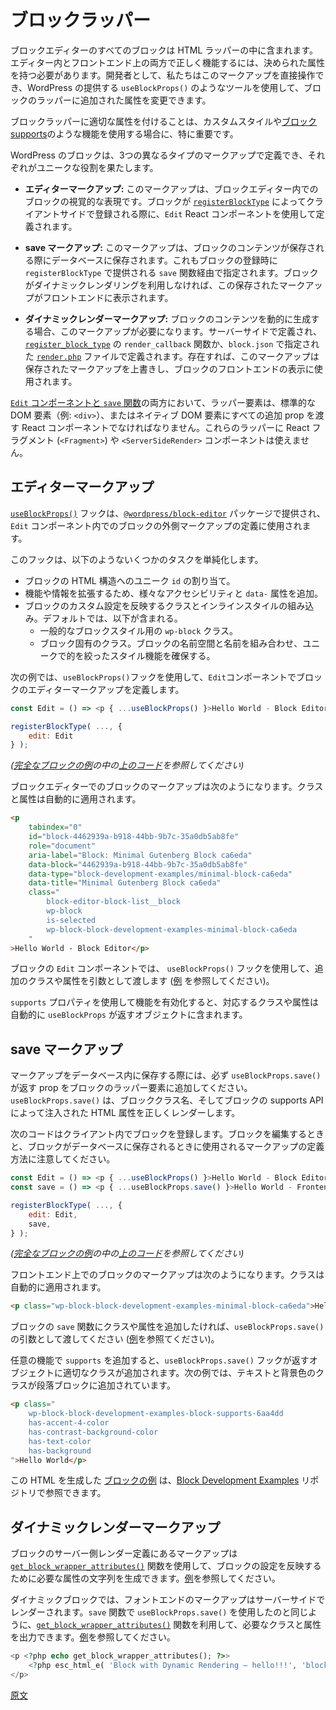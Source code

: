 <!-- 
# The block wrapper
 -->
# ブロックラッパー

<!-- 
Every block in the Block Editor is contained within an HTML wrapper, which must have specific attributes to function correctly both in the Editor and on the front end. As developers, we can directly manipulate this markup, and WordPress offers tools like `useBlockProps()` to modify the attributes added to a block's wrapper.
 -->
ブロックエディターのすべてのブロックは HTML ラッパーの中に含まれます。エディター内とフロントエンド上の両方で正しく機能するには、決められた属性を持つ必要があります。開発者として、私たちはこのマークアップを直接操作でき、WordPress の提供する `useBlockProps()` のようなツールを使用して、ブロックのラッパーに追加された属性を変更できます。

<!-- 
Ensuring proper attributes to the block wrapper is especially important when using custom styling or features like [block supports](https://developer.wordpress.org/block-editor/reference-guides/block-api/block-supports/).
 -->
ブロックラッパーに適切な属性を付けることは、カスタムスタイルや[ブロック supports](https://ja.wordpress.org/team/handbook/block-editor/reference-guides/block-api/block-supports/)のような機能を使用する場合に、特に重要です。

<!-- 
<div class="callout callout-info">
The use of <code>supports</code> generates a set of properties that need to be manually added to the wrapping element of the block so they're properly stored as part of the block data.
</div>
 -->
<!-- 
> `supports`を使用するとプロパティのセットが生成されます。ブロックデータの一部として適切に保存されるように、これらのプロパティを手動でブロックのラッパー要素に追加する必要があります。
 -->

<!-- 
A block in WordPress can be defined with three distinct types of markup, each serving a unique role:
 -->
WordPress のブロックは、3つの異なるタイプのマークアップで定義でき、それぞれがユニークな役割を果たします。


<!-- 
- The one for the **Block Editor**, defined through a `edit` React component passed to [`registerBlockType`](https://developer.wordpress.org/block-editor/reference-guides/block-api/block-registration/#registerblocktype) when registering the block in the client.
- The one used to **save the block in the DB**, defined through a `save` function passed to `registerBlockType` when registering the block in the client.
    - This markup will be returned to the front end on request if no dynamic render has been defined for the block.
- The one used to **dynamically render the markup of the block** returned to the front end on request, defined through the `render_callback` on [`register_block_type`](https://developer.wordpress.org/reference/functions/register_block_type/) or the [`render`](https://developer.wordpress.org/block-editor/reference-guides/block-api/block-metadata/#render) PHP file in `block.json`
    - If defined, this server-side generated markup will be returned to the front end, ignoring the markup stored in DB.
 -->
<!-- 
- **ブロックエディター**のため。クライアントでブロックを登録する際に [`registerBlockType`](https://ja.wordpress.org/team/handbook/block-editor/reference-guides/block-api/block-registration/#registerBlockType-%E9%96%A2%E6%95%B0) に渡される `edit` React コンポーネントを通して定義されます。
- **データベース内にブロックを保存する**ため。クライアントでブロックを登録する際に `registerBlockType` に渡される `save` 関数を通して定義されます。
    - ブロックにダイナミックレンダーが定義されていなければ、リクエストに応じてこのマークアップがフロントエンドに返されます。
- **ブロックのマークアップを動的にレンダーする**ため。リクエストに応じてクライアントに返され、[`register_block_type`](https://developer.wordpress.org/reference/functions/register_block_type/) の `render_callback` または `block.json` 内の [`render`](https://ja.wordpress.org/team/handbook/block-editor/reference-guides/block-api/block-metadata/#Render) PHP ファイルで定義されます。
    - この定義があると、サーバー側で生成されたマークアップはフロントエンドに返されます。データベースに保存されたマークアップは無視されます。
 -->

<!-- 
- **Editor Markup:** This is the visual representation of the block within the Block Editor. It's defined using an `Edit` React component when the block is registered on the client side via [`registerBlockType`](https://developer.wordpress.org/block-editor/reference-guides/block-api/block-registration/#registerblocktype).
 -->
- **エディターマークアップ:** このマークアップは、ブロックエディター内でのブロックの視覚的な表現です。ブロックが [`registerBlockType`](https://ja.wordpress.org/team/handbook/block-editor/reference-guides/block-api/block-registration/#registerBlockType-%E9%96%A2%E6%95%B0) によってクライアントサイドで登録される際に、`Edit` React コンポーネントを使用して定義されます。

<!-- 
- **Save Markup:** This markup is what gets saved to the database when the block's content is saved. It's specified through a `save` function, also provided to `registerBlockType` during block registration. If the block doesn't utilize dynamic rendering, this saved markup is what will be displayed on the front end.
 -->
- **save マークアップ:** このマークアップは、ブロックのコンテンツが保存される際にデータベースに保存されます。これもブロックの登録時に `registerBlockType` で提供される `save` 関数経由で指定されます。ブロックがダイナミックレンダリングを利用しなければ、この保存されたマークアップがフロントエンドに表示されます。

<!-- 
- **Dynamic Render Markup:** When a block's content needs to be generated dynamically, this markup comes into play. It's defined server-side, either through a `render_callback` function in [`register_block_type`](https://developer.wordpress.org/reference/functions/register_block_type/) or a [`render.php`](https://developer.wordpress.org/block-editor/reference-guides/block-api/block-metadata/#render) file specified in `block.json`. If present, this markup overrides any saved markup and is used for the block's front-end display.
 -->
- **ダイナミックレンダーマークアップ:** ブロックのコンテンツを動的に生成する場合、このマークアップが必要になります。サーバーサイドで定義され、[`register_block_type`](https://ja.wordpress.org/team/handbook/block-editor/reference-guides/block-api/block-registration/#registerBlockType-%E9%96%A2%E6%95%B0) の `render_callback` 関数か、`block.json` で指定された [`render.php`](https://ja.wordpress.org/team/handbook/block-editor/reference-guides/block-api/block-metadata/#Render) ファイルで定義されます。存在すれば、このマークアップは保存されたマークアップを上書きし、ブロックのフロントエンドの表示に使用されます。

<!-- 
For the [`edit` React component and the `save` function](https://developer.wordpress.org/block-editor/reference-guides/block-api/block-edit-save/), the block wrapper element should be a native DOM element (like `<div>`) or a React component that forwards any additional props to native DOM elements. Using a `<Fragment>` or `<ServerSideRender>` component, for instance, would be invalid.
 -->
<!-- 
[`edit` React コンポーネントと `save` 関数](https://ja.wordpress.org/team/handbook/block-editor/reference-guides/block-api/block-edit-save/)においてブロックのラッパー要素は、ネイティブのDOM要素 (例: `<div>`) か、ネイティブの DOM 要素に追加の prop を転送する React コンポーネントでなければなりません。例えば、`<Fragment>` や `<ServerSideRender>` コンポーネントは使用できません。
 -->

<!-- 
For both the [`Edit` component and the `save` function](https://developer.wordpress.org/block-editor/reference-guides/block-api/block-edit-save/), it's important to use a wrapper element that's a standard DOM element (like a `<div>`) or a React component that passes all additional props to native DOM elements. Using React Fragments (`<Fragment>`) or the `<ServerSideRender>` component won't work for these wrappers.
 -->
[`Edit` コンポーネントと `save` 関数](https://ja.wordpress.org/team/handbook/block-editor/reference-guides/block-api/block-edit-save/)の両方において、ラッパー要素は、標準的な DOM 要素（例: `<div>`）、またはネイティブ DOM 要素にすべての追加 prop を渡す React コンポーネントでなければなりません。これらのラッパーに React フラグメント (`<Fragment>`) や `<ServerSideRender>` コンポーネントは使えません。

<!-- 
## The Edit component's markup
 -->
<!-- 
## Edit コンポーネントのマークアップ
 -->

<!-- 
## Editor markup
 -->
## エディターマークアップ

<!-- 
The [`useBlockProps()`](https://developer.wordpress.org/block-editor/reference-guides/packages/packages-block-editor/#useblockprops) hook available on the [`@wordpress/block-editor`](https://developer.wordpress.org/block-editor/reference-guides/packages/packages-block-editor) allows passing the required attributes for the Block Editor to the `edit` block's outer wrapper.
 -->
<!-- 
[`useBlockProps()`](https://developer.wordpress.org/block-editor/reference-guides/packages/packages-block-editor/#useblockprops) フックは [`@wordpress/block-editor`](https://developer.wordpress.org/block-editor/reference-guides/packages/packages-block-editor) で利用可能で、ブロックエディタに必要な属性を `edit` ブロックの外側のラッパーに渡せます。
 -->

<!-- 
The [`useBlockProps()`](https://developer.wordpress.org/block-editor/reference-guides/packages/packages-block-editor/#useblockprops) hook, provided by the [`@wordpress/block-editor`](https://developer.wordpress.org/block-editor/reference-guides/packages/packages-block-editor) package, is used to define the outer markup of a block in the `Edit` component.
 -->
[`useBlockProps()`](https://developer.wordpress.org/block-editor/reference-guides/packages/packages-block-editor/#useblockprops) フックは、[`@wordpress/block-editor`](https://developer.wordpress.org/block-editor/reference-guides/packages/packages-block-editor) パッケージで提供され、`Edit` コンポーネント内でのブロックの外側マークアップの定義に使用されます。

<!-- 
Among other things, the `useBlockProps()` hook takes care of including in this wrapper:

- An `id` for the block's markup
- Some accessibility and `data-` attributes
- Classes and inline styles reflecting custom settings, which include by default:
    - The `wp-block` class
    - A class that contains the name of the block with its namespace
 -->
<!-- 
特に、`useBlockProps()`フックは、このラッパーに以下が含まれるようにします。
- ブロックのマークアップのための `id`
- いくつかのアクセシビリティと `data-` 属性
- カスタム設定を反映したクラスとインラインスタイル。デフォルトで以下を含む
    - `wp-block` クラス 
    - ブロックの名前と名前空間を含むクラス
 -->
<!-- 
This hook simplifies several tasks, including:
 -->
このフックは、以下のようないくつかのタスクを単純化します。

<!-- 
- Assigning a unique `id` to the block's HTML structure.
- Adding various accessibility and `data-` attributes for enhanced functionality and information.
- Incorporating classes and inline styles that reflect the block's custom settings. By default, this includes:
    - The `wp-block` class for general block styling.
    - A block-specific class that combines the block's namespace and name, ensuring unique and targeted styling capabilities.
 -->
- ブロックの HTML 構造へのユニーク `id` の割り当て。
- 機能や情報を拡張するため、様々なアクセシビリティと `data-` 属性を追加。
- ブロックのカスタム設定を反映するクラスとインラインスタイルの組み込み。デフォルトでは、以下が含まれる。
    - 一般的なブロックスタイル用の `wp-block` クラス。
    - ブロック固有のクラス。ブロックの名前空間と名前を組み合わせ、ユニークで的を絞ったスタイル機能を確保する。

<!-- 
For example, for the following piece of code of a block's registration in the client...
 -->
<!-- 
例えばクライアント側に、ブロックを登録する以下のようなコードがあると ...
 -->
<!-- 
In the following example, the Editor markup of the block is defined in the `Edit` component using the `useBlockProps()` hook.
 -->
次の例では、`useBlockProps()`フックを使用して、`Edit`コンポーネントでブロックのエディターマークアップを定義します。

```js
const Edit = () => <p { ...useBlockProps() }>Hello World - Block Editor</p>;

registerBlockType( ..., {
	edit: Edit
} );
```

<!-- 
_See the [full block example](https://github.com/WordPress/block-development-examples/tree/trunk/plugins/minimal-block-ca6eda) of the [code above](https://github.com/WordPress/block-development-examples/blob/trunk/plugins/minimal-block-ca6eda/src/index.js)._

 -->
_([完全なブロックの例](https://github.com/WordPress/block-development-examples/tree/trunk/plugins/minimal-block-ca6eda)の中の[上のコード](https://github.com/WordPress/block-development-examples/blob/trunk/plugins/minimal-block-ca6eda/src/index.js)を参照してください)_

<!-- 
The markup of the block in the Block Editor could look like this, where the classes and attributes are applied automatically:
 -->
ブロックエディターでのブロックのマークアップは次のようになります。クラスと属性は自動的に適用されます。

```html
<p
    tabindex="0"
    id="block-4462939a-b918-44bb-9b7c-35a0db5ab8fe"
    role="document"
    aria-label="Block: Minimal Gutenberg Block ca6eda"
    data-block="4462939a-b918-44bb-9b7c-35a0db5ab8fe"
    data-type="block-development-examples/minimal-block-ca6eda"
    data-title="Minimal Gutenberg Block ca6eda"
    class="
        block-editor-block-list__block
        wp-block
        is-selected
        wp-block-block-development-examples-minimal-block-ca6eda
    "
>Hello World - Block Editor</p>
```

<!-- 
Any additional classes and attributes for the `Edit` component of the block should be passed as an argument of `useBlockProps` (see [example](https://github.com/WordPress/block-development-examples/blob/trunk/plugins/stylesheets-79a4c3/src/edit.js)). When you add `supports` for any feature, they get added to the object returned by the `useBlockProps` hook.
 -->
<!--  
ブロックの `Edit` コンポーネントに追加するクラスや属性は、`useBlockProps` の引数として渡す必要があります ([例](https://github.com/WordPress/block-development-examples/blob/trunk/plugins/stylesheets-79a4c3/src/edit.js) を参照)。どの機能に対しても `supports` を追加すると、それらは `useBlockProps` フックが返すオブジェクトに追加されます。
 -->
<!-- 
In a block's `Edit` component, use the `useBlockProps()` hook to include additional classes and attributes by passing them as arguments. (See [example](https://github.com/WordPress/block-development-examples/blob/trunk/plugins/stylesheets-79a4c3/src/edit.js))
 -->

ブロックの `Edit` コンポーネントでは、 `useBlockProps()` フックを使用して、追加のクラスや属性を引数として渡します ([例](https://github.com/WordPress/block-development-examples/blob/trunk/plugins/stylesheets-79a4c3/src/edit.js) を参照してください)。

<!-- 
When you enable features using the `supports` property, any corresponding classes or attributes are included in the object returned by `useBlockProps` automatically.
 -->
`supports` プロパティを使用して機能を有効化すると、対応するクラスや属性は自動的に `useBlockProps` が返すオブジェクトに含まれます。

<!-- 
## The Save component's markup
 -->
<!-- 
## Save コンポーネントのマークアップ
 -->
<!-- 
## Save markup
 -->
## save マークアップ

<!-- 
When saving the markup in the database, it’s important to add the props returned by `useBlockProps.save()` to the wrapper element of your block. `useBlockProps.save()` ensures that the block class name is rendered correctly in addition to any HTML attributes injected by the block supports API.
 -->
マークアップをデータベース内に保存する際には、必ず `useBlockProps.save()` が返す prop をブロックのラッパー要素に追加してください。`useBlockProps.save()` は、ブロッククラス名、そしてブロックの supports API によって注入された HTML 属性を正しくレンダーします。

<!-- 
For example, for the following piece of code of a block's registration in the client that defines the markup desired for the DB (and returned to the front end by default)...
 -->
<!-- 
例えば、クライアントでブロックを登録する以下のコード例では、データベースで必要とされる、またデフォルトでフロントエンドに返されるマークアップを定義していて ...
 -->

<!-- 
Consider the following code that registers a block in the client. Notice how it defines the markup that should be used when editing the block and when the block is saved in the database.
 -->
次のコードはクライアント内でブロックを登録します。ブロックを編集するときと、ブロックがデータベースに保存されるときに使用されるマークアップの定義方法に注意してください。

```js
const Edit = () => <p { ...useBlockProps() }>Hello World - Block Editor</p>;
const save = () => <p { ...useBlockProps.save() }>Hello World - Frontend</p>;

registerBlockType( ..., {
	edit: Edit,
	save,
} );
```
<!-- 
_See the [full block example](https://github.com/WordPress/block-development-examples/tree/trunk/plugins/minimal-block-ca6eda) of the [code above](https://github.com/WordPress/block-development-examples/blob/trunk/plugins/minimal-block-ca6eda/src/index.js)._
 -->
_([完全なブロックの例](https://github.com/WordPress/block-development-examples/tree/trunk/plugins/minimal-block-ca6eda)の中の[上のコード](https://github.com/WordPress/block-development-examples/blob/trunk/plugins/minimal-block-ca6eda/src/index.js)を参照してください)_

<!-- 
The markup of the block on the front end could look like this, where the class is applied automatically:
 -->
フロントエンド上でのブロックのマークアップは次のようになります。クラスは自動的に適用されます。

```html
<p class="wp-block-block-development-examples-minimal-block-ca6eda">Hello World – Frontend</p>
```

<!-- 
If you want to add any additional classes or attributes to the `save` function of the block, they should be passed as an argument of `useBlockProps.save()`. (See [example](https://github.com/WordPress/block-development-examples/blob/trunk/plugins/stylesheets-79a4c3/src/save.js))
 -->
ブロックの `save` 関数にクラスや属性を追加したければ、`useBlockProps.save()` の引数として渡してください ([例](https://github.com/WordPress/block-development-examples/blob/trunk/plugins/stylesheets-79a4c3/src/save.js)を参照てください)。

<!-- 
When you add `supports` for any feature, the proper classes get added to the object returned by the `useBlockProps.save()` hook.
 -->
<!-- 
任意の機能に `supports` を追加すると、`useBlockProps.save()` フックが返すオブジェクトに適切なクラスが追加されます。
 -->
<!-- 
When you add `supports` for any feature, the proper classes get added to the object returned by the `useBlockProps.save()` hook. Text and background color classes have been added to the Paragraph block in the example below.
 -->
任意の機能で `supports` を追加すると、`useBlockProps.save()` フックが返すオブジェクトに適切なクラスが追加されます。次の例では、テキストと背景色のクラスが段落ブロックに追加されています。

```html
<p class="
    wp-block-block-development-examples-block-supports-6aa4dd
    has-accent-4-color
    has-contrast-background-color
    has-text-color
    has-background
">Hello World</p>
```
<!-- 
_(check the [example](https://github.com/WordPress/block-development-examples/tree/trunk/plugins/block-supports-6aa4dd) that generated the HTML above in the front end)_
 -->
<!-- 
_フロントエンドで上の HTML を生成する[例](https://github.com/WordPress/block-development-examples/tree/trunk/plugins/block-supports-6aa4dd)をチェックをしてください）_
 -->
<!-- 
The [example block](https://github.com/WordPress/block-development-examples/tree/trunk/plugins/block-supports-6aa4dd) that generated this HTML is available in the [Block Development Examples](https://github.com/WordPress/block-development-examples) repository.
 -->
この HTML を生成した [ブロックの例](https://github.com/WordPress/block-development-examples/tree/trunk/plugins/block-supports-6aa4dd) は、[Block Development Examples](https://github.com/WordPress/block-development-examples) リポジトリで参照できます。

<!-- 
## The server-side render markup
 -->
<!-- 
## サーバー側でのマークアップのレンダー
 -->
<!-- 
## Dynamic render markup
 -->
## ダイナミックレンダーマークアップ

<!-- 
Any markup in the server-side render definition for the block can use the [`get_block_wrapper_attributes()`](https://developer.wordpress.org/reference/functions/get_block_wrapper_attributes/) function to generate the string of attributes required to reflect the block settings (see [example](https://github.com/WordPress/block-development-examples/blob/f68640f42d993f0866d1879f67c73910285ca114/plugins/block-dynamic-rendering-64756b/src/render.php#L11)).
 -->
ブロックのサーバー側レンダー定義にあるマークアップは [`get_block_wrapper_attributes()`](https://developer.wordpress.org/reference/functions/get_block_wrapper_attributes/) 関数を使用して、ブロックの設定を反映するために必要な属性の文字列を生成できます。[例](https://github.com/WordPress/block-development-examples/blob/f68640f42d993f0866d1879f67c73910285ca114/plugins/block-dynamic-rendering-64756b/src/render.php#L11)を参照してください。

<!-- 
In dynamic blocks, where the font-end markup is rendered server-side, you can utilize the [`get_block_wrapper_attributes()`](https://developer.wordpress.org/reference/functions/get_block_wrapper_attributes/) function to output the necessary classes and attributes just like you would use `useBlockProps.save()` in the `save` function. (See [example](https://github.com/WordPress/block-development-examples/blob/f68640f42d993f0866d1879f67c73910285ca114/plugins/block-dynamic-rendering-64756b/src/render.php#L11))
 -->
ダイナミックブロックでは、フォントエンドのマークアップはサーバーサイドでレンダーされます。`save` 関数で `useBlockProps.save()` を使用したのと同じように、[`get_block_wrapper_attributes()`](https://developer.wordpress.org/reference/functions/get_block_wrapper_attributes/) 関数を利用して、必要なクラスと属性を出力できます。[例](https://github.com/WordPress/block-development-examples/blob/f68640f42d993f0866d1879f67c73910285ca114/plugins/block-dynamic-rendering-64756b/src/render.php#L11)を参照してください。

```php
<p <?php echo get_block_wrapper_attributes(); ?>>
	<?php esc_html_e( 'Block with Dynamic Rendering – hello!!!', 'block-development-examples' ); ?>
</p>
```

[原文](https://github.com/WordPress/gutenberg/blob/trunk/docs/getting-started/fundamentals/block-wrapper.md)
